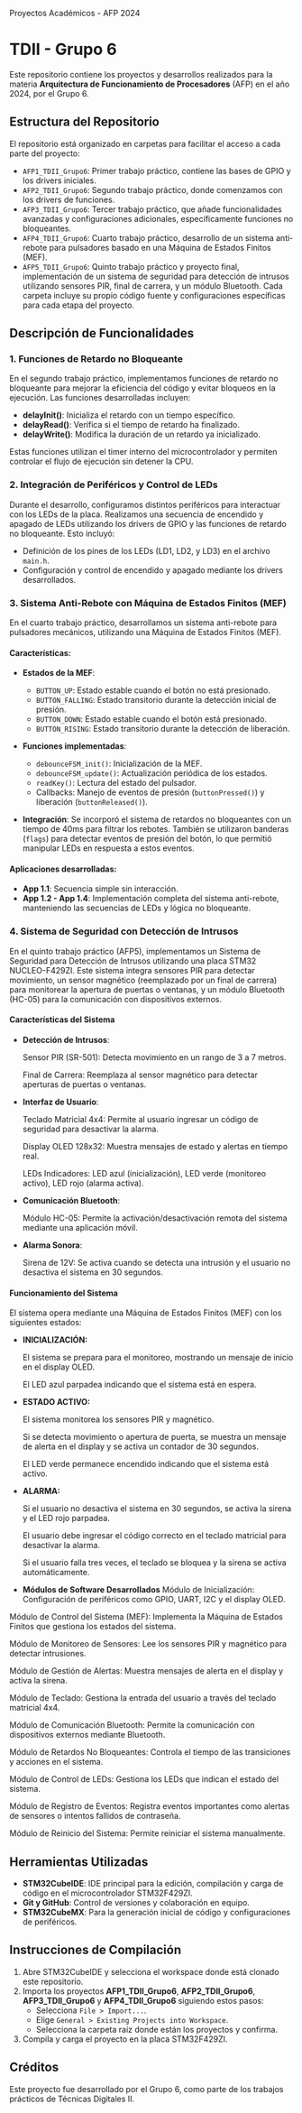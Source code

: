 Proyectos Académicos - AFP 2024
# TDII - Grupo 6  

Este repositorio contiene los proyectos y desarrollos realizados para la materia **Arquitectura de Funcionamiento de Procesadores** (AFP) en el año 2024, por el Grupo 6.  

## Estructura del Repositorio  

El repositorio está organizado en carpetas para facilitar el acceso a cada parte del proyecto:  

- `AFP1_TDII_Grupo6`: Primer trabajo práctico, contiene las bases de GPIO y los drivers iniciales.  
- `AFP2_TDII_Grupo6`: Segundo trabajo práctico, donde comenzamos con los drivers de funciones.  
- `AFP3_TDII_Grupo6`: Tercer trabajo práctico, que añade funcionalidades avanzadas y configuraciones adicionales, específicamente funciones no bloqueantes.  
- `AFP4_TDII_Grupo6`: Cuarto trabajo práctico, desarrollo de un sistema anti-rebote para pulsadores basado en una Máquina de Estados Finitos (MEF).  
- `AFP5_TDII_Grupo6`: Quinto trabajo práctico y proyecto final, implementación de un sistema de seguridad para detección de intrusos utilizando sensores PIR, final de carrera, y un módulo Bluetooth.
Cada carpeta incluye su propio código fuente y configuraciones específicas para cada etapa del proyecto.  

## Descripción de Funcionalidades  

### 1. Funciones de Retardo no Bloqueante  
En el segundo trabajo práctico, implementamos funciones de retardo no bloqueante para mejorar la eficiencia del código y evitar bloqueos en la ejecución. Las funciones desarrolladas incluyen:  

- **delayInit()**: Inicializa el retardo con un tiempo específico.  
- **delayRead()**: Verifica si el tiempo de retardo ha finalizado.  
- **delayWrite()**: Modifica la duración de un retardo ya inicializado.  

Estas funciones utilizan el timer interno del microcontrolador y permiten controlar el flujo de ejecución sin detener la CPU.  

### 2. Integración de Periféricos y Control de LEDs  
Durante el desarrollo, configuramos distintos periféricos para interactuar con los LEDs de la placa. Realizamos una secuencia de encendido y apagado de LEDs utilizando los drivers de GPIO y las funciones de retardo no bloqueante. Esto incluyó:  

- Definición de los pines de los LEDs (LD1, LD2, y LD3) en el archivo `main.h`.  
- Configuración y control de encendido y apagado mediante los drivers desarrollados.  

### 3. Sistema Anti-Rebote con Máquina de Estados Finitos (MEF)  
En el cuarto trabajo práctico, desarrollamos un sistema anti-rebote para pulsadores mecánicos, utilizando una Máquina de Estados Finitos (MEF).  

#### Características:  
- **Estados de la MEF**:  
  - `BUTTON_UP`: Estado estable cuando el botón no está presionado.  
  - `BUTTON_FALLING`: Estado transitorio durante la detección inicial de presión.  
  - `BUTTON_DOWN`: Estado estable cuando el botón está presionado.  
  - `BUTTON_RISING`: Estado transitorio durante la detección de liberación.  

- **Funciones implementadas**:  
  - `debounceFSM_init()`: Inicialización de la MEF.  
  - `debounceFSM_update()`: Actualización periódica de los estados.  
  - `readKey()`: Lectura del estado del pulsador.  
  - Callbacks: Manejo de eventos de presión (`buttonPressed()`) y liberación (`buttonReleased()`).  

- **Integración**: Se incorporó el sistema de retardos no bloqueantes con un tiempo de 40ms para filtrar los rebotes. También se utilizaron banderas (`flags`) para detectar eventos de presión del botón, lo que permitió manipular LEDs en respuesta a estos eventos.  

#### Aplicaciones desarrolladas:  
- **App 1.1**: Secuencia simple sin interacción.  
- **App 1.2 - App 1.4**: Implementación completa del sistema anti-rebote, manteniendo las secuencias de LEDs y lógica no bloqueante.  

### 4. Sistema de Seguridad con Detección de Intrusos

En el quinto trabajo práctico (AFP5), implementamos un Sistema de Seguridad para Detección de Intrusos utilizando una placa STM32 NUCLEO-F429ZI. Este sistema integra sensores PIR para detectar movimiento, un sensor magnético (reemplazado por un final de carrera) para monitorear la apertura de puertas o ventanas, y un módulo Bluetooth (HC-05) para la comunicación con dispositivos externos.

#### Características del Sistema
- **Detección de Intrusos**:

    Sensor PIR (SR-501): Detecta movimiento en un rango de 3 a 7 metros.

    Final de Carrera: Reemplaza al sensor magnético para detectar aperturas de puertas o ventanas.

- **Interfaz de Usuario**:

    Teclado Matricial 4x4: Permite al usuario ingresar un código de seguridad para desactivar la alarma.

    Display OLED 128x32: Muestra mensajes de estado y alertas en tiempo real.

    LEDs Indicadores: LED azul (inicialización), LED verde (monitoreo activo), LED rojo (alarma activa).

- **Comunicación Bluetooth**:

    Módulo HC-05: Permite la activación/desactivación remota del sistema mediante una aplicación móvil.

- **Alarma Sonora**:

    Sirena de 12V: Se activa cuando se detecta una intrusión y el usuario no desactiva el sistema en 30 segundos.

#### Funcionamiento del Sistema
El sistema opera mediante una Máquina de Estados Finitos (MEF) con los siguientes estados:

- **INICIALIZACIÓN:**

    El sistema se prepara para el monitoreo, mostrando un mensaje de inicio en el display OLED.

    El LED azul parpadea indicando que el sistema está en espera.

- **ESTADO ACTIVO:**

    El sistema monitorea los sensores PIR y magnético.

    Si se detecta movimiento o apertura de puerta, se muestra un mensaje de alerta en el display y se activa un contador de 30 segundos.

    El LED verde permanece encendido indicando que el sistema está activo.

- **ALARMA:**

    Si el usuario no desactiva el sistema en 30 segundos, se activa la sirena y el LED rojo parpadea.

    El usuario debe ingresar el código correcto en el teclado matricial para desactivar la alarma.

    Si el usuario falla tres veces, el teclado se bloquea y la sirena se activa automáticamente.

- **Módulos de Software Desarrollados**
Módulo de Inicialización: Configuración de periféricos como GPIO, UART, I2C y el display OLED.

Módulo de Control del Sistema (MEF): Implementa la Máquina de Estados Finitos que gestiona los estados del sistema.

Módulo de Monitoreo de Sensores: Lee los sensores PIR y magnético para detectar intrusiones.

Módulo de Gestión de Alertas: Muestra mensajes de alerta en el display y activa la sirena.

Módulo de Teclado: Gestiona la entrada del usuario a través del teclado matricial 4x4.

Módulo de Comunicación Bluetooth: Permite la comunicación con dispositivos externos mediante Bluetooth.

Módulo de Retardos No Bloqueantes: Controla el tiempo de las transiciones y acciones en el sistema.

Módulo de Control de LEDs: Gestiona los LEDs que indican el estado del sistema.

Módulo de Registro de Eventos: Registra eventos importantes como alertas de sensores o intentos fallidos de contraseña.

Módulo de Reinicio del Sistema: Permite reiniciar el sistema manualmente.

## Herramientas Utilizadas  

- **STM32CubeIDE**: IDE principal para la edición, compilación y carga de código en el microcontrolador STM32F429ZI.  
- **Git y GitHub**: Control de versiones y colaboración en equipo.  
- **STM32CubeMX**: Para la generación inicial de código y configuraciones de periféricos.  

## Instrucciones de Compilación  

1. Abre STM32CubeIDE y selecciona el workspace donde está clonado este repositorio.  
2. Importa los proyectos **AFP1_TDII_Grupo6**, **AFP2_TDII_Grupo6**, **AFP3_TDII_Grupo6** y **AFP4_TDII_Grupo6** siguiendo estos pasos:  
   - Selecciona `File > Import...`.  
   - Elige `General > Existing Projects into Workspace`.  
   - Selecciona la carpeta raíz donde están los proyectos y confirma.  
3. Compila y carga el proyecto en la placa STM32F429ZI.  

## Créditos  

Este proyecto fue desarrollado por el Grupo 6, como parte de los trabajos prácticos de Técnicas Digitales II.  
